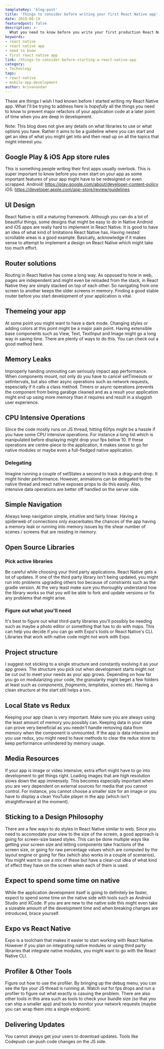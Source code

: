 ```yaml
---
templateKey: 'blog-post'
title: 'Things to consider before writing your first React Native app'
date: 2019-08-19
featuredpost: false
description: >-
  What you need to know before you write your first production React Native app.
keywords:
- react native
- react native app
- need to know
- first react native app
link: /things-to-consider-before-starting-a-react-native-app
category:
- Technology
tags:
- react-native
- mobile-app-development
author: Arivanandan
---
```

These are things I wish I had known before I started writing my React Native app. What I'll be trying to address here is *hopefully* all the things you need to know to prevent major refactors of your application code at a later point of time when you are deep in development.

Note: This blog does not give any details on what libraries to use or what options you have. Rather it aims to be a guideline where you can start and get an idea of what you might get into and then read up on all the topics that might interest you.

## Google Play & iOS App store rules
This is something people writing their first apps usually overlook. This is super important to know before you even start on your app as some important features of your app might have to be redesigned or even scrapped.
Android: https://play.google.com/about/developer-content-policy
iOS: https://developer.apple.com/app-store/review/guidelines

## UI Design
React Native is still a maturing framework. Although you can do a lot of beautiful things, some designs that might be easy to do in Native Android and iOS apps are really hard to implement in React Native. It is good to have an idea of what kind of limitations React Native has. Having nested scrollable areas is a good example. Basically, acknowledge if it makes sense to attempt to implement a design on React Native which might take too much effort.

## Router solutions
Routing in React Native has come a long way. As opposed to how in web, pages are independent and might even be reloaded from the stack, in React Native they are simply stacked on top of each other. So navigating from one screen to another keeps the older screens in memory. Finding a good stable router before you start development of your application is vital.

## Themeing your app
At some point you might want to have a dark mode. Changing styles or adding colors at this point might be a major pain point. Having extensible base components such as View, Text, TextInput and Image might go a long way in saving time. There are plenty of ways to do this. You can check out a good method here.

## Memory Leaks
Improperly handing unmouting can seriously impact app performance. When components mount, not only do you have to cancel setTimeouts or setIntervals, but also other async operations such as network requests, espescially if it calls a class method. Timers or async operations prevents the component from being garabge cleaned and as a result your application might end up using more memory than it requires and result in a sluggish user experience.

## CPU Intensive Operations
Since the code mostly runs on JS thread, hitting 60fps might be a hassle if you have some CPU intensive operations. For instance a long list which is manipulated before displaying might drop your fps below 10. If these operations are centre-piece to the application, it makes sense to go for native modules or maybe even a full-fledged native application.

### Delegating
Imagine running a couple of setStates a second to track a drag-and-drop. It might hinder performance. However, animations can be delegated to the native thread and react native exposes props to do this easily. Also, intensive data operations are better off handled on the server side.

## Simple Navigation
Always keep navigation simple, intuitive and fairly linear. Having a spiderweb of connections only exacerbates the chances of the app having a memory leak or running into memory issues by the shear number of scenes / screens that are residing in memory.

## Open Source Libraries

### Pick active libraries
Be careful while choosing your third party applications. React Native gets a lot of updates. If one of the third party library isn't being updated, you might run into problems upgrading others too because of constraints such as the gradle version. At the very least make sure you thoroughly understand how the library works so that you will be able to fork  and update versions or fix any problems that might arise.

### Figure out what you'll need
It's best to figure out what third-party libraries you'll possibly be needing such as maybe a photo editor or something that has to do with maps. This can help you decide if you can go with Expo's tools or React Native's CLI. Libraries that work with native code might not work with Expo.

## Project structure
I suggest not sticking to a single structure and constantly evolving it as your app grows. The structure you pick out when development starts might not be cut out to meet your needs as your app grows. Depending on how far you go on modularizing your code, the granularity might beget a few folders at least such as *components*, *fragments*, *templates*, *scenes* etc. Having a clean structure at the start still helps a ton.

## Local State vs Redux
Keeping your app clean is very important. Make sure you are always using the least amount of memory you possibly can. Keeping data in your state can prove very beneficial as you needn't handle removing data from memory when the component is unmounted. If the app is data intensive and you use redux, you might need to have methods to clear the redux store to keep performance unhindered by memory usage.

## Media Resources
If your app is image or video intensive, extra effort might have to go into development to get things right. Loading images that are high resolution slows down the app immensely. This becomes especially important when you are very dependent on external sources for media that you cannot control. For instance, you cannot choose a smaller size for an image or you have to display a clean YouTube player in the app (which isn't straightforward at the moment).

## Sticking to a Design Philosophy
There are a few ways to do styles in React Native similar to web. Since you need to accomodate your view to the size of the screen, a good approach is going for screen-size based styles. This can be done multiple ways like getting your screen size and letting components take fractions of the screen size, or going for raw percentage values which are computed by the layout engine or going for flex (which also works in a couple of scenarios). You might want to use a mix of these but have a clear-cut idea of what kind of effect they have on the screen when each of them is used.

## Expect to spend some time on native
While the application development itself is going to definitely be faster, expect to spend some time on the native side with tools such as Android Studio and XCode. If you are are new to the native side this might even take a sizeable amount of the development time and when breaking changes are introduced, brace yourself.

## Expo vs React Native
Expo is a toolchain that makes it easier to start working with React Native. However if you plan on integrating native modules or using third party libraries that integrate native modules, you might want to go with the React Native CLI.

## Profiler & Other Tools
Figure out how to use the profiler. By bringing up the debug menu, you can see the fps your JS thread is running at. Watch out for fps drops and run a profiler to figure out what exactly is casuing the problem. There are also other tools in this area such as tools to check your bundle size (so that you can ship a smaller app) and tools to monitor your network requests (maybe you can wrap them into a single endpoint).

## Delivering Updates
You cannot always get your users to download updates. Tools like Codepush can push code changes on the JS side.
